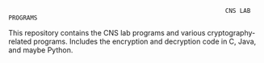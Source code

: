                                                                CNS LAB PROGRAMS
                
This repository contains the CNS lab programs and various cryptography-related programs. Includes the encryption and decryption code in C, Java, and maybe Python.


